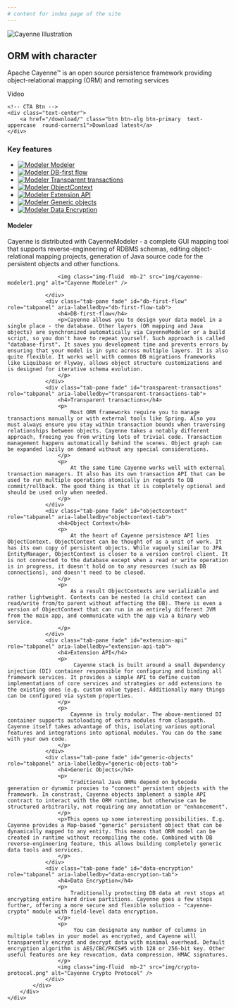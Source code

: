 ```yaml
---
# content for index page of the site
---
```

<!-- Intro -->
<section id="intro" class="pb-5">
    <div class="row align-items-center justify-content-center  mb-3">
        <div class="col-md-6  text-center">
            <img class="img-fluid  mb-2" src="img/cayenne_illustr.png" alt="Cayenne Illustration" />
            <h1 class="display-2  font-weight-normal">
                ORM
                <span class="font-weight-xlight">with</span>
                <span class="font-weight-semibold">character</span>
            </h1>
            <p class="small  font-italic">Apache Cayenne™ is an open source persistence framework providing object-relational mapping (ORM) and remoting services</p>
        </div>
        <div class="col-md  d-none">Video</div>
    </div>

    <!-- CTA Btn -->        
    <div class="text-center">
        <a href="/download/" class="btn btn-xlg btn-primary  text-uppercase  round-corners1">Download latest</a>
    </div>

</section>

<!-- Features -->
<section id="key-features"  class="mt-3 mb-5">
	<div class="solid-heading  mb-5">
		<h3 class="text-center  mx-3l2">Key <span class="font-weight-medium">features</span>
		</h3>
	</div>
	<div class="row no-gutters  pt-2">
		<!-- Features list -->
		<div class="col-lg-4  border border-left-0 border-top-0 border-bottom-0  mb-2">
			<ul class="nav nav-pills  justify-content-between flex-lg-column flex-nowrap">
				<li class="nav-item">
					<a class="nav-link active" data-toggle="tab" href="#modeler">
						<div class="media">
							<img class="align-self-center  mr-lg-3l2" src="img/icon_modeler.svg" alt="Modeler">
							<span class="align-self-center  d-none d-lg-block">Modeler</span>
						</div>
					</a>
				</li>
				<li class="nav-item">
					<a class="nav-link" data-toggle="tab" href="#db-first-flow">
						<div class="media">
							<img class="align-self-center  mr-lg-3l2" src="img/icon_dbfirst_flow.svg" alt="Modeler">
							<span class="align-self-center  d-none d-lg-block">DB-first flow</span>
						</div>
					</a>
				</li>
				<li class="nav-item">
					<a class="nav-link" data-toggle="tab" href="#transparent-transactions">
						<div class="media">
							<img class="align-self-center  mr-lg-3l2" src="img/icon_transp_trans.svg" alt="Modeler">
							<span class="align-self-center  d-none d-lg-block">Transparent transactions</span>
						</div>
					</a>
				</li>
				<li class="nav-item">
					<a class="nav-link" data-toggle="tab" href="#objectcontext">
						<div class="media">
							<img class="align-self-center  mr-lg-3l2" src="img/icon_object_context.svg" alt="Modeler">
							<span class="align-self-center  d-none d-lg-block">ObjectContext</span>
						</div>
					</a>
				</li>
				<li class="nav-item">
					<a class="nav-link" data-toggle="tab" href="#extension-api">
						<div class="media">
							<img class="align-self-center  mr-lg-3l2" src="img/icon_extensions.svg" alt="Modeler">
							<span class="align-self-center  d-none d-lg-block">Extension API</span>
						</div>
					</a>
				</li>
				<li class="nav-item">
					<a class="nav-link" data-toggle="tab" href="#generic-objects">
						<div class="media">
							<img class="align-self-center  mr-lg-3l2" src="img/icon_generic_objects.svg" alt="Modeler">
							<span class="align-self-center  d-none d-lg-block">Generic objects</span>
						</div>
					</a>
				</li>
				<li class="nav-item">
					<a class="nav-link" data-toggle="tab" href="#data-encryption">
						<div class="media">
							<img class="align-self-center  mr-lg-3l2" src="img/icon_data_encrypt.svg" alt="Modeler">
							<span class="align-self-center  d-none d-lg-block">Data Encryption</span>
						</div>
					</a>
				</li>
			</ul>
		</div>
		<div class="col-lg-8">
			<!-- Features Desc -->
			<div class="tab-content  px-lg-5" id="myTabContent">
				<div class="tab-pane fade show active" id="modeler" role="tabpanel" aria-labelledby="modeler-tab">
					<h4>Modeler</h4>
					<p>Cayenne is distributed with CayenneModeler - a complete GUI mapping tool that supports reverse-engineering of RDBMS schemas, editing object-relational mapping projects, generation of Java source code for the persistent objects and other functions.</p>
					
		            <img class="img-fluid  mb-2" src="img/cayenne-modeler1.png" alt="Cayenne Modeler" />

				</div>
				<div class="tab-pane fade" id="db-first-flow" role="tabpanel" aria-labelledby="db-first-flow-tab">
					<h4>DB-first-flow</h4>
					<p>Cayenne allows you to design your data model in a single place - the database. Other layers (OR mapping and Java objects) are synchronized automatically via CayenneModeler or a build script, so you don't have to repeat yourself. Such approach is called "database-first". It saves you development time and prevents errors by ensuring that your model is in sync across multiple layers. It is also quite flexible. It works well with common DB migrations frameworks like Liquibase or Flyway, allows object structure customizations and is designed for iterative schema evolution.
					</p>
				</div>
				<div class="tab-pane fade" id="transparent-transactions" role="tabpanel" aria-labelledby="transparent-transactions-tab">
					<h4>Transparent transactions</h4>
					<p>
						Most ORM frameworks require you to manage transactions manually or with external tools like Spring. Also you must always ensure you stay within transaction bounds when traversing relationships between objects. Cayenne takes a notably different approach, freeing you from writing lots of trivial code. Transaction management happens automatically behind the scenes. Object graph can be expanded lazily on demand without any special considerations. 
					</p>
					<p>
						At the same time Cayenne works well with external transaction managers. It also has its own transaction API that can be used to run multiple operations atomically in regards to DB commit/rollback. The good thing is that it is completely optional and should be used only when needed.
					</p>
				</div>
				<div class="tab-pane fade" id="objectcontext" role="tabpanel" aria-labelledby="objectcontext-tab">
					<h4>Object Context</h4>
					<p>
						At the heart of Cayenne persistence API lies ObjectContext. ObjectContext can be thought of as a unit of work. It  has its own copy of persistent objects. While vaguely similar to JPA EntityManager, ObjectContext is closer to a version control client. It is not connected to the database except when a read or write operation is in progress, it doesn't hold on to any resources (such as DB connections), and doesn't need to be closed. 
					</p>
					<p>
						As a result ObjectContexts are serializable and rather lightweight. Contexts can be nested (a child context can read/write from/to parent without affecting the DB). There is even a version of ObjectContext that can run in an entirely different JVM from the main app, and communicate with the app via a binary web service.
					</p>
				</div>
				<div class="tab-pane fade" id="extension-api" role="tabpanel" aria-labelledby="extension-api-tab">
					<h4>Extension API</h4>
					<p>
						 Cayenne stack is built around a small dependency injection (DI) container responsible for configuring and binding all framework services. It provides a simple API to define custom implementations of core services and strategies or add extensions to the existing ones (e.g. custom value types). Additionally many things can be configured via system properties.
					</p>
					<p>
						Cayenne is truly modular. The above-mentioned DI container supports autoloading of extra modules from classpath. Cayenne itself takes advantage of this, isolating various optional features and integrations into optional modules. You can do the same with your own code.
					</p>
				</div>
				<div class="tab-pane fade" id="generic-objects" role="tabpanel" aria-labelledby="generic-objects-tab">
					<h4>Generic Objects</h4>
					<p>
						Traditional Java ORMs depend on bytecode generation or dynamic proxies to "connect" persistent objects with the framework. In constrast, Cayenne objects implement a simple API contract to interact with the ORM runtime, but otherwise can be structured arbitrarily, not requiring any annotation or "enhancement".
					</p>
					<p>This opens up some interesting possibilities. E.g. Cayenne provides a Map-based "generic" persistent object that can be dynamically mapped to any entity. This means that ORM model can be created in runtime without recompiling the code. Combined with DB reverse-engineering feature, this allows building completely generic data tools and services.
					</p>
				</div>
				<div class="tab-pane fade" id="data-encryption" role="tabpanel" aria-labelledby="data-encryption-tab">
					<h4>Data Encryption</h4>
					<p>
						Traditionally protecting DB data at rest stops at encrypting entire hard drive partitions. Cayenne goes a few steps further, offering a more secure and flexible solution - "cayenne-crypto" module with field-level data encryption. 
					</p>
					<p>
						 You can designate any number of columns in multiple tables in your model as encrypted, and Cayenne will transparently encrypt and decrypt data with minimal overhead. Default encryption algorithm is AES/CBC/PKCS#5 with 128 or 256-bit key. Other useful features are key revocation, data compression, HMAC signatures.
					</p>
		            <img class="img-fluid  mb-2" src="img/crypto-protocol.png" alt="Cayenne Crypto Protocol" />
				</div>
			</div>
		</div>
	</div>
</section>